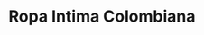 ---
title: "Ropa Intima Colombiana"
url: /san-juan-de-tibas/ropa-intima-colombiana/
shop: Kleidung
---